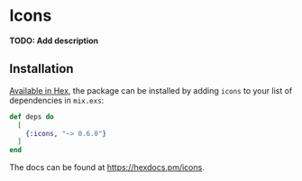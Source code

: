 # Icons

**TODO: Add description**

## Installation

[Available in Hex](https://hex.pm/icons), the package can be installed
by adding `icons` to your list of dependencies in `mix.exs`:

```elixir
def deps do
  [
    {:icons, "~> 0.6.0"}
  ]
end
```

The docs can be found at <https://hexdocs.pm/icons>.

